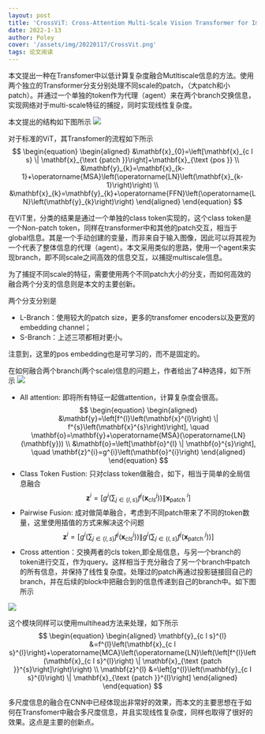 ```yaml
---
layout: post
title: 'CrossViT: Cross-Attention Multi-Scale Vision Transformer for Image Classification'
date: 2022-1-13
author: Poley
cover: '/assets/img/20220117/CrossVit.png'
tags: 论文阅读
---
```


本文提出一种在Transfomer中以低计算复杂度融合Mutltiscale信息的方法。使用两个独立的Transformer分支分别处理不同scale的patch，（大patch和小patch）。并通过一个单独的token作为代理（agent）来在两个branch交换信息，实现网络对于multi-scale特征的捕捉，同时实现线性复杂度。


本文提出的结构如下图所示
![](/assets/img/20220117/CrossVitF2.png)

对于标准的ViT，其Transfomer的流程如下所示
$$
\begin{equation}
\begin{aligned}
&\mathbf{x}_{0}=\left[\mathbf{x}_{c l s} \| \mathbf{x}_{\text {patch }}\right]+\mathbf{x}_{\text {pos }} \\
&\mathbf{y}_{k}=\mathbf{x}_{k-1}+\operatorname{MSA}\left(\operatorname{LN}\left(\mathbf{x}_{k-1}\right)\right) \\
&\mathbf{x}_{k}=\mathbf{y}_{k}+\operatorname{FFN}\left(\operatorname{LN}\left(\mathbf{y}_{k}\right)\right)
\end{aligned}
\end{equation}
$$

在ViT里，分类的结果是通过一个单独的class token实现的，这个class token是一个Non-patch token，同样在transformer中和其他的patch交互，相当于global信息。其是一个手动创建的变量，而非来自于输入图像，因此可以将其视为一个代表了整体信息的代理（agent）。本文采用类似的思路，使用一个agent来实现branch，即不同scale之间高效的信息交互，以捕捉multiscale信息。

为了捕捉不同scale的特征，需要使用两个不同patch大小的分支，而如何高效的融合两个分支的信息则是本文的主要创新。

两个分支分别是
+ L-Branch：使用较大的patch size，更多的transfomer encoders以及更宽的embedding channel；
+ S-Branch：上述三项都相对更小。

注意到，这里的pos embedding也是可学习的，而不是固定的。

在如何融合两个branch(两个scale)信息的问题上，作者给出了4种选择，如下所示
![](/assets/img/20220117/CrossVitF3.png)

+ All attention: 即将所有特征一起做attention，计算复杂度会很高。
$$
\begin{equation}
\begin{aligned}
&\mathbf{y}=\left[f^{l}\left(\mathbf{x}^{l}\right) \| f^{s}\left(\mathbf{x}^{s}\right)\right], \quad \mathbf{o}=\mathbf{y}+\operatorname{MSA}(\operatorname{LN}(\mathbf{y})) \\
&\mathbf{o}=\left[\mathbf{o}^{l} \| \mathbf{o}^{s}\right], \quad \mathbf{z}^{i}=g^{i}\left(\mathbf{o}^{i}\right)
\end{aligned}
\end{equation}
$$
+ Class Token Fustion: 只对class token做融合，如下，相当于简单的全局信息融合
$$
\begin{equation}
\mathbf{z}^{i}=\left[g^{i}\left(\sum_{j \in\{l, s\}} f^{j}\left(\mathbf{x}_{c l s}^{j}\right)\right) \| \mathbf{x}_{\text {patch }}^{i}\right]
\end{equation}
$$
+ Pairwise Fusion: 成对做简单融合，考虑到不同patch带来了不同的token数量，这里使用插值的方式来解决这个问题
$$
\begin{equation}
\mathbf{z}^{i}=\left[g^{i}\left(\sum_{j \in\{l, s\}} f^{j}\left(\mathbf{x}_{c l s}^{j}\right)\right) \| g^{i}\left(\sum_{j \in\{l, s\}} f^{j}\left(\mathbf{x}_{\text {patch }}^{j}\right)\right)\right]
\end{equation}
$$
+ Cross attention：交换两者的cls token,即全局信息，与另一个branch的token进行交互，作为query。这样相当于充分融合了另一个branch中patch的所有信息，并保持了线性复杂度。处理过的patch再通过投影链接回自己的branch，并在后续的block中把融合到的信息传递到自己的branch中。如下图所示

![](/assets/img/20220117/CrossVitF4.png)

这个模块同样可以使用multihead方法来处理，如下所示
$$
\begin{equation}
\begin{aligned}
\mathbf{y}_{c l s}^{l} &=f^{l}\left(\mathbf{x}_{c l s}^{l}\right)+\operatorname{MCA}\left(\operatorname{LN}\left(\left[f^{l}\left(\mathbf{x}_{c l s}^{l}\right) \| \mathbf{x}_{\text {patch }}^{s}\right]\right)\right) \\
\mathbf{z}^{l} &=\left[g^{l}\left(\mathbf{y}_{c l s}^{l}\right) \| \mathbf{x}_{\text {patch }}^{l}\right]
\end{aligned}
\end{equation}
$$

多尺度信息的融合在CNN中已经体现出非常好的效果，而本文的主要思想在于如何在Transfomer中融合多尺度信息，并且实现线性复杂度，同样也取得了很好的效果。这点是主要的创新点。